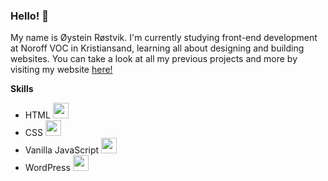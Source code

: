 ### Hello! 👋

My name is Øystein Røstvik. I'm currently studying front-end development at Noroff VOC in Kristiansand, learning all about designing and building websites.  You can take a look at all my previous projects and more by visiting my website [here!](https://portfolio-oystein-rostvik.netlify.app)

**Skills**
* HTML <img height=25 src="https://cdn.jsdelivr.net/gh/devicons/devicon/icons/html5/html5-original.svg" />
* CSS <img height=25 src="https://cdn.jsdelivr.net/gh/devicons/devicon/icons/css3/css3-original.svg" />
* Vanilla JavaScript <img height=25 src="https://cdn.jsdelivr.net/gh/devicons/devicon/icons/javascript/javascript-original.svg" />
* WordPress <img height=25 src="https://cdn.jsdelivr.net/gh/devicons/devicon/icons/wordpress/wordpress-plain.svg" />

<!--
**Tanix98/Tanix98** is a ✨ _special_ ✨ repository because its `README.md` (this file) appears on your GitHub profile.

Here are some ideas to get you started:

- 🔭 I’m currently working on ...
- 🌱 I’m currently learning ...
- 👯 I’m looking to collaborate on ...
- 🤔 I’m looking for help with ...
- 💬 Ask me about ...
- 📫 How to reach me: ...
- 😄 Pronouns: ...
- ⚡ Fun fact: ...
-->
